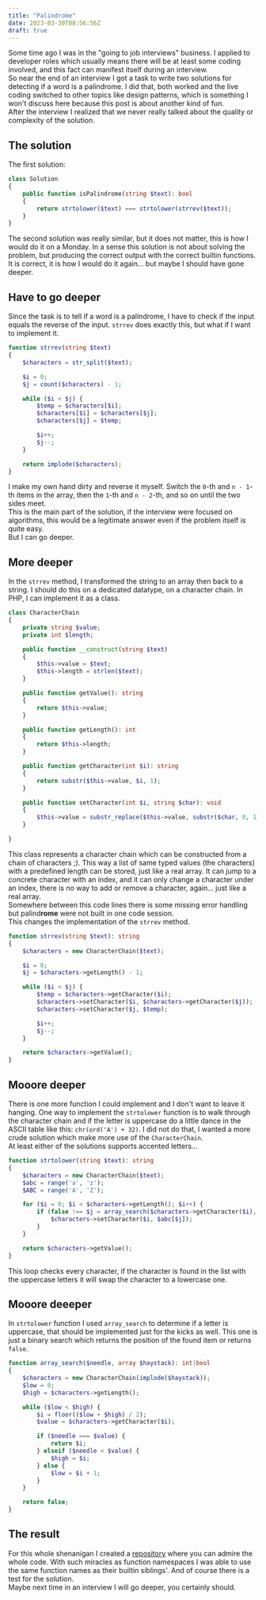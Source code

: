 ```yaml
---
title: "Palindrome"
date: 2023-03-30T08:56:56Z
draft: true
---
```


Some time ago I was in the "going to job interviews" business. I applied to developer roles which usually means there will be at least some coding involved, and this fact can manifest itself during an interview.\
So near the end of an interview I got a task to write two solutions for detecting if a word is a palindrome. I did that, both worked and the live coding switched to other topics like design patterns, which is something I won't discuss here because this post is about another kind of fun.\
After the interview I realized that we never really talked about the quality or complexity of the solution.

## The solution

The first solution:
```php
class Solution
{
    public function isPalindrome(string $text): bool
    {
        return strtolower($text) === strtolower(strrev($text));
    }
}
```
The second solution was really similar, but it does not matter, this is how I would do it on a Monday. In a sense this solution is not about solving the problem, but producing the correct output with the correct builtin functions. It is correct, it is how I would do it again... but maybe I should have gone deeper.

## Have to go deeper

Since the task is to tell if a word is a palindrome, I have to check if the input equals the reverse of the input. `strrev` does exactly this, but what if I want to implement it.
```php
function strrev(string $text)
{
    $characters = str_split($text);

    $i = 0;
    $j = count($characters) - 1;

    while ($i < $j) {
        $temp = $characters[$i];
        $characters[$i] = $characters[$j];
        $characters[$j] = $temp;

        $i++;
        $j--;
    }

    return implode($characters);
}
```
I make my own hand dirty and reverse it myself. Switch the `0`-th and `n - 1`-th items in the array, then the `1`-th and `n - 2`-th, and so on until the two sides meet.\
This is the main part of the solution, if the interview were focused on algorithms, this would be a legitimate answer even if the problem itself is quite easy.\
But I can go deeper.

## More deeper

In the `strrev` method, I transformed the string to an array then back to a string. I should do this on a dedicated datatype, on a character chain. In PHP, I can implement it as a class.

```php
class CharacterChain
{
    private string $value;
    private int $length;

    public function __construct(string $text)
    {
        $this->value = $text;
        $this->length = strlen($text);
    }

    public function getValue(): string
    {
        return $this->value;
    }

    public function getLength(): int
    {
        return $this->length;
    }

    public function getCharacter(int $i): string
    {
        return substr($this->value, $i, 1);
    }

    public function setCharacter(int $i, string $char): void
    {
        $this->value = substr_replace($this->value, substr($char, 0, 1), $i, 1);
    }

}
```

This class represents a character chain which can be constructed from a chain of characters ;). This way a list of same typed values (the characters) with a predefined length can be stored, just like a real array. It can jump to a concrete character with an index, and it can only change a character under an index, there is no way to add or remove a character, again... just like a real array.\
Somewhere between this code lines there is some missing error handling but palind**rome** were not built in one code session.\
This changes the implementation of the `strrev` method.

```php
function strrev(string $text): string
{
    $characters = new CharacterChain($text);

    $i = 0;
    $j = $characters->getLength() - 1;

    while ($i < $j) {
        $temp = $characters->getCharacter($i);
        $characters->setCharacter($i, $characters->getCharacter($j));
        $characters->setCharacter($j, $temp);

        $i++;
        $j--;
    }

    return $characters->getValue();
}
```

## Mooore deeper

There is one more function I could implement and I don't want to leave it hanging. One way to implement the `strtolower` function is to walk through the character chain and if the letter is uppercase do a little dance in the ASCII table like this: `chr(ord('A') + 32)`. I did not do that, I wanted a more crude solution which make more use of the `CharacterChain`.\
At least either of the solutions supports accented letters...

```php
function strtolower(string $text): string
{
    $characters = new CharacterChain($text);
    $abc = range('a', 'z');
    $ABC = range('A', 'Z');

    for ($i = 0; $i < $characters->getLength(); $i++) {
        if (false !== $j = array_search($characters->getCharacter($i), $ABC)) {
            $characters->setCharacter($i, $abc[$j]);
        }
    }

    return $characters->getValue();
}
```

This loop checks every character, if the character is found in the list with the uppercase letters it will swap the character to a lowercase one.

## Mooore deeeper

In `strtolower` function I used `array_search` to determine if a letter is uppercase, that should be implemented just for the kicks as well. This one is just a binary search which returns the position of the found item or returns `false`.

```php
function array_search($needle, array $haystack): int|bool
{
    $characters = new CharacterChain(implode($haystack));
    $low = 0;
    $high = $characters->getLength();

    while ($low < $high) {
        $i = floor(($low + $high) / 2);
        $value = $characters->getCharacter($i);

        if ($needle === $value) {
            return $i;
        } elseif ($needle < $value) {
            $high = $i;
        } else {
            $low = $i + 1;
        }
    }

    return false;
}
```

## The result

For this whole shenanigan I created a [repository](https://github.com/hrvthzslt/palindrome) where you can admire the whole code. With such miracles as function namespaces I was able to use the same function names as their builtin siblings'. And of course there is a test for the solution.\
Maybe next time in an interview I will go deeper, you certainly should.